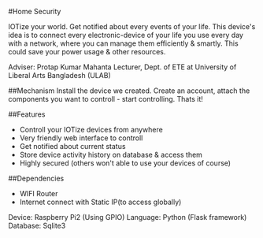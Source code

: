 #Home Security

IOTize your world. Get notified about every events of your life. This device's idea is to connect every electronic-device of your life you use every day with a network, where you can manage them efficiently & smartly. This could save your power usage & other resources.

Adviser:
Protap Kumar Mahanta
Lecturer, Dept. of ETE at University of Liberal Arts Bangladesh (ULAB)

##Mechanism
Install the device we created. Create an account, attach the components you want to controll - start controlling. Thats it!

##Features
 - Controll your IOTize devices from anywhere
 - Very friendly web interface to controll
 - Get notified about current status
 - Store device activity history on database & access them
 - Highly secured (others won't able to use your devices of course)

##Dependencies
 - WIFI Router
 - Internet connect with Static IP(to access globally)

Device: Raspberry Pi2 (Using GPIO)
Language: Python (Flask framework)
Database: Sqlite3
